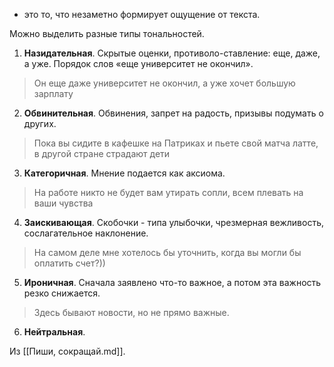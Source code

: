 - это то, что незаметно формирует ощущение от текста.

Можно выделить разные типы тональностей.

1. **Назидательная**. Скрытые оценки, противоло-ставление: еще, даже, а уже. Порядок слов «еще университет не окончил».
>Он еще даже университет не окончил, а уже хочет большую зарплату
2. **Обвинительная**. Обвинения, запрет на радость, призывы подумать о других.
>Пока вы сидите в кафешке на Патриках и пьете свой матча латте, в другой стране страдают дети
3. **Категоричная**. Мнение подается как аксиома.
>На работе никто не будет вам утирать сопли, всем плевать на ваши чувства
4. **Заискивающая**. Скобочки - типа улыбочки, чрезмерная вежливость, сослагательное наклонение.
>На самом деле мне хотелось бы уточнить, когда вы могли бы оплатить счет?))
5. **Ироничная**. Сначала заявлено что-то важное, а потом эта важность резко снижается.
>Здесь бывают новости, но не прямо важные.
6. **Нейтральная**.

Из [[Пиши, сокращай.md]].